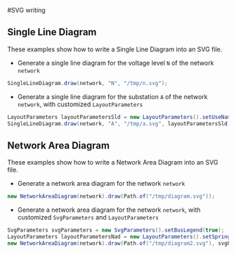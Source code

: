 #SVG writing

## Single Line Diagram

These examples show how to write a Single Line Diagram into an SVG file.

* Generate a single line diagram for the voltage level `N` of the network `network`

```java
SingleLineDiagram.draw(network, "N", "/tmp/n.svg");
```

* Generate a single line diagram for the substation `A` of the network `network`, with customized `LayoutParameters`

```java
LayoutParameters layoutParametersSld = new LayoutParameters().setUseName(true);
SingleLineDiagram.draw(network, "A", "/tmp/a.svg", layoutParametersSld);
```

## Network Area Diagram

These examples show how to write a Network Area Diagram into an SVG file.

* Generate a network area diagram for the network `network`

```java
new NetworkAreaDiagram(network).draw(Path.of("/tmp/diagram.svg"));
```

* Generate a network area diagram for the network `network`, with customized `SvgParameters` and `LayoutParameters`

```java
SvgParameters svgParameters = new SvgParameters().setBusLegend(true);
LayoutParameters layoutParametersNad = new LayoutParameters().setSpringRepulsionFactorForceLayout(0.2);
new NetworkAreaDiagram(network).draw(Path.of("/tmp/diagram2.svg"), svgParameters, layoutParametersNad);
```
